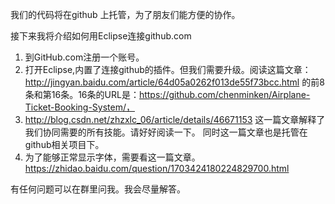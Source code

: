 我们的代码将在github 上托管，为了朋友们能方便的协作。

接下来我将介绍如何用Eclipse连接github.com
1. 到GitHub.com注册一个账号。
2. 打开Eclipse,内置了连接github的插件。但我们需要升级。阅读这篇文章：http://jingyan.baidu.com/article/64d05a0262f013de55f73bcc.html
的前8条和第16条。16条的URL是：https://github.com/chenminken/Airplane-Ticket-Booking-System/，
3. http://blog.csdn.net/zhzxlc_06/article/details/46671153 这一篇文章解释了我们协同需要的所有技能。请好好阅读一下。
同时这一篇文章也是托管在github相关项目下。
4. 为了能够正常显示字体，需要看这一篇文章。https://zhidao.baidu.com/question/1703424180224829700.html

有任何问题可以在群里问我。我会尽量解答。
